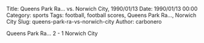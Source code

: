 Title: Queens Park Ra… vs. Norwich City, 1990/01/13
Date: 1990/01/13 00:00
Category: sports
Tags: football, football scores, Queens Park Ra…, Norwich City
Slug: queens-park-ra-vs-norwich-city
Author: carbonero


Queens Park Ra… 2 - 1 Norwich City
